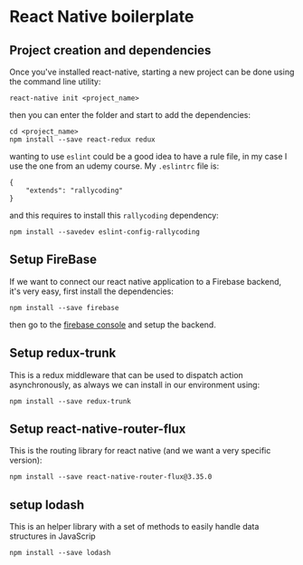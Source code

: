 # React Native boilerplate

## Project creation and dependencies
Once you've installed react-native, starting a new project can be done using the command line utility:

    react-native init <project_name>

then you can enter the folder and start to add the dependencies:

    cd <project_name>
    npm install --save react-redux redux

wanting to use `eslint` could be a good idea to have a rule file, in my case I use the one from an udemy course. My `.eslintrc` file is:

    {
        "extends": "rallycoding"
    }

and this requires to install this `rallycoding` dependency:

    npm install --savedev eslint-config-rallycoding

## Setup FireBase
If we want to connect our react native application to a Firebase backend, it's very easy, first install the dependencies:

    npm install --save firebase

then go to the [firebase console](https://console.firebase.google.com) and setup the backend.

## Setup redux-trunk
This is a redux middleware that can be used to dispatch action asynchronously, as always we can install in our environment using:

    npm install --save redux-trunk
    
## Setup react-native-router-flux
This is the routing library for react native (and we want a very specific version):

    npm install --save react-native-router-flux@3.35.0

## setup lodash
This is an helper library with a set of methods to easily handle data structures in JavaScrip

    npm install --save lodash